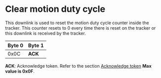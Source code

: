 # Clear motion duty cycle
This downlink is used to reset the motion duty cycle counter inside the tracker. This counter resets to 0 every time there is reset on the tracker or this downlink is received by the tracker.

| Byte 0 | Byte 1  |
| ------ | ------- |
| 0x0C   | **ACK** |

**ACK**: Acknowledge token. Refer to the section [Acknowledge token](../ack-token/readme.md) **Max value is 0x0F**.
